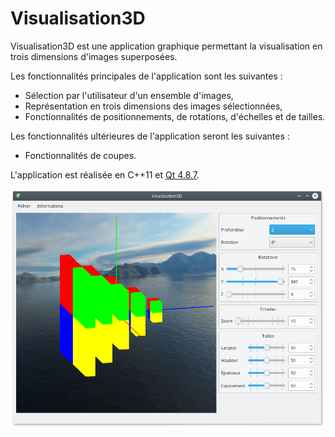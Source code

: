 # Visualisation3D

Visualisation3D est une application graphique permettant la visualisation en trois dimensions d'images superposées.

Les fonctionnalités principales de l'application sont les suivantes :

 - Sélection par l'utilisateur d'un ensemble d'images,
 - Représentation en trois dimensions des images sélectionnées,
 - Fonctionnalités de positionnements, de rotations, d'échelles et de tailles.

Les fonctionnalités ultérieures de l'application seront les suivantes :

 - Fonctionnalités de coupes.

L'application est réalisée en C++11 et [Qt 4.8.7](https://download.qt.io/archive/qt/4.8/4.8.7/).

![](./documentation/Visualisation3D.png "Visualisation3D")
